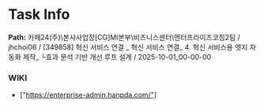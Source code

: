 # Task Info

**Path:** 카페24(주)\본사사업장\[CG]MI본부\비즈니스센터\엔터프라이즈코칭2팀 / jhchoi06 / [349858] 혁신 서비스 연결 _ 혁신 서비스 연결_ 4. 혁신 서비스용 엣지 자동화 제작_ └효과 분석 기반 개선 루프 설계 / 2025-10-01_00-00-00

### WIKI
- ["https://enterprise-admin.hanpda.com/"]

